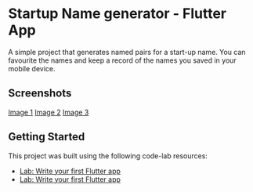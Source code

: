 # Startup Name generator - Flutter App

A simple project that generates named pairs for a start-up name. You can favourite the names and keep a record of the names you saved in your mobile device.

## Screenshots
[Image 1](https://user-images.githubusercontent.com/14827078/195448699-12a3140f-b218-4143-88b1-f37df52eaec5.jpeg)
[Image 2](https://user-images.githubusercontent.com/14827078/195448729-f4ff1237-1a4e-44a9-a312-6363e8ba9de2.jpeg)
[Image 3](https://user-images.githubusercontent.com/14827078/195448750-9059d2a4-d534-4ee9-ae05-23b9e89dc691.jpeg)


## Getting Started

This project was built using the following code-lab resources:

- [Lab: Write your first Flutter app](https://docs.flutter.dev/get-started/codelab)
- [Lab: Write your first Flutter app](https://codelabs.developers.google.com/codelabs/first-flutter-app-pt2#0)
